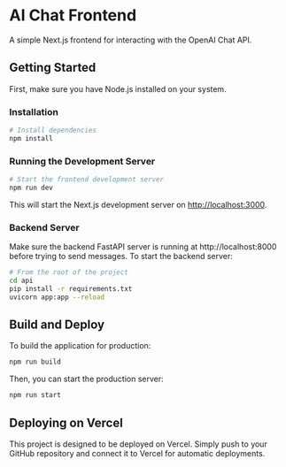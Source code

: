 # AI Chat Frontend

A simple Next.js frontend for interacting with the OpenAI Chat API.

## Getting Started

First, make sure you have Node.js installed on your system.

### Installation

```bash
# Install dependencies
npm install
```

### Running the Development Server

```bash
# Start the frontend development server
npm run dev
```

This will start the Next.js development server on [http://localhost:3000](http://localhost:3000).

### Backend Server

Make sure the backend FastAPI server is running at http://localhost:8000 before trying to send messages. To start the backend server:

```bash
# From the root of the project
cd api
pip install -r requirements.txt
uvicorn app:app --reload
```

## Build and Deploy

To build the application for production:

```bash
npm run build
```

Then, you can start the production server:

```bash
npm run start
```

## Deploying on Vercel

This project is designed to be deployed on Vercel. Simply push to your GitHub repository and connect it to Vercel for automatic deployments.
